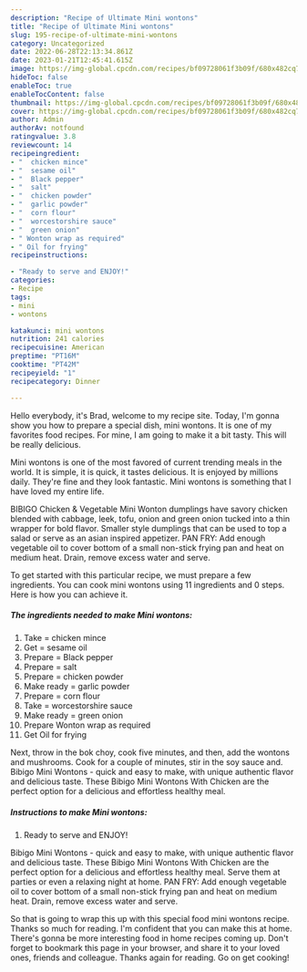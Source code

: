 ```yaml
---
description: "Recipe of Ultimate Mini wontons"
title: "Recipe of Ultimate Mini wontons"
slug: 195-recipe-of-ultimate-mini-wontons
category: Uncategorized
date: 2022-06-28T22:13:34.861Z
date: 2023-01-21T12:45:41.615Z
image: https://img-global.cpcdn.com/recipes/bf09728061f3b09f/680x482cq70/mini-wontons-recipe-main-photo.jpg
hideToc: false
enableToc: true
enableTocContent: false
thumbnail: https://img-global.cpcdn.com/recipes/bf09728061f3b09f/680x482cq70/mini-wontons-recipe-main-photo.jpg
cover: https://img-global.cpcdn.com/recipes/bf09728061f3b09f/680x482cq70/mini-wontons-recipe-main-photo.jpg
author: Admin
authorAv: notfound
ratingvalue: 3.8
reviewcount: 14
recipeingredient:
- "  chicken mince"
- "  sesame oil"
- "  Black pepper"
- "  salt"
- "  chicken powder"
- "  garlic powder"
- "  corn flour"
- "  worcestorshire sauce"
- "  green onion"
- " Wonton wrap as required"
- " Oil for frying"
recipeinstructions:

- "Ready to serve and ENJOY!"
categories:
- Recipe
tags:
- mini
- wontons

katakunci: mini wontons 
nutrition: 241 calories
recipecuisine: American
preptime: "PT16M"
cooktime: "PT42M"
recipeyield: "1"
recipecategory: Dinner

---
```



Hello everybody, it's Brad, welcome to my recipe site. Today, I'm gonna show you how to prepare a special dish, mini wontons. It is one of my favorites food recipes. For mine, I am going to make it a bit tasty. This will be really delicious.

Mini wontons is one of the most favored of current trending meals in the world. It is simple, it is quick, it tastes delicious. It is enjoyed by millions daily. They're fine and they look fantastic. Mini wontons is something that I have loved my entire life.

BIBIGO Chicken &amp; Vegetable Mini Wonton dumplings have savory chicken blended with cabbage, leek, tofu, onion and green onion tucked into a thin wrapper for bold flavor. Smaller style dumplings that can be used to top a salad or serve as an asian inspired appetizer. PAN FRY: Add enough vegetable oil to cover bottom of a small non-stick frying pan and heat on medium heat. Drain, remove excess water and serve.


To get started with this particular recipe, we must prepare a few ingredients. You can cook mini wontons using 11 ingredients and 0 steps. Here is how you can achieve it.

<!--inarticleads1-->

##### The ingredients needed to make Mini wontons:

1. Take  = chicken mince
1. Get  = sesame oil
1. Prepare  = Black pepper
1. Prepare  = salt
1. Prepare  = chicken powder
1. Make ready  = garlic powder
1. Prepare  = corn flour
1. Take  = worcestorshire sauce
1. Make ready  = green onion
1. Prepare  Wonton wrap as required
1. Get  Oil for frying


Next, throw in the bok choy, cook five minutes, and then, add the wontons and mushrooms. Cook for a couple of minutes, stir in the soy sauce and. Bibigo Mini Wontons - quick and easy to make, with unique authentic flavor and delicious taste. These Bibigo Mini Wontons With Chicken are the perfect option for a delicious and effortless healthy meal. 

<!--inarticleads2-->

##### Instructions to make Mini wontons:


1. Ready to serve and ENJOY!

Bibigo Mini Wontons - quick and easy to make, with unique authentic flavor and delicious taste. These Bibigo Mini Wontons With Chicken are the perfect option for a delicious and effortless healthy meal. Serve them at parties or even a relaxing night at home. PAN FRY: Add enough vegetable oil to cover bottom of a small non-stick frying pan and heat on medium heat. Drain, remove excess water and serve. 

So that is going to wrap this up with this special food mini wontons recipe. Thanks so much for reading. I'm confident that you can make this at home. There's gonna be more interesting food in home recipes coming up. Don't forget to bookmark this page in your browser, and share it to your loved ones, friends and colleague. Thanks again for reading. Go on get cooking!
